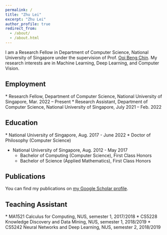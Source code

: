```yaml
---
permalink: /
title: "Zhu Lei"
excerpt: "Zhu Lei"
author_profile: true
redirect_from: 
  - /about/
  - /about.html
---
```


I am a Research Fellow in Department of Computer Science, National University of Singapore under the supervision of Prof. <a href="https://www.comp.nus.edu.sg/~ooibc/">Ooi Beng Chin</a>. My research interests are in Machine Learning, Deep Learning, and Computer Vision.


<h2>Employment</h2>
* Research Fellow, Department of Computer Science, National University of Singapore, Mar. 2022 – Present
* Research Assistant, Department of Computer Science, National University of Singapore, July 2021 – Feb. 2022


<h2>Education</h2>
* National University of Singapore, Aug. 2017 - June 2022
  * Doctor of Philosophy (Computer Science)

* National University of Singapore, Aug. 2012 - May 2017
  * Bachelor of Computing (Computer Science), First Class Honors
  * Bachelor of Science (Applied Mathematics), First Class Honors 


<h2>Publications</h2>
  You can find my publications on <a href="https://scholar.google.com/citations?hl=en&user=7sbImykAAAAJ">my Google Scholar profile</a>.


<h2>Teaching Assistant</h2>
  * MA1521 Calculus for Computing, NUS, semester 1, 2017/2018
  * CS5228 Knowledge Discovery and Data Mining, NUS, semester 1, 2018/2019
  * CS5242 Neural Networks and Deep Learning, NUS, semester 2, 2018/2019